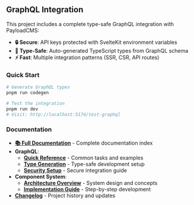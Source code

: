 ## GraphQL Integration

This project includes a complete type-safe GraphQL integration with PayloadCMS:

- **🔒 Secure**: API keys protected with SvelteKit environment variables
- **🎯 Type-Safe**: Auto-generated TypeScript types from GraphQL schema
- **⚡ Fast**: Multiple integration patterns (SSR, CSR, API routes)

### Quick Start
```bash
# Generate GraphQL types
pnpm run codegen

# Test the integration
pnpm run dev
# Visit: http://localhost:5174/test-graphql
```

### Documentation
- **[📚 Full Documentation](docs/README.md)** - Complete documentation index
- **GraphQL**:
  - **[Quick Reference](docs/graphql/quick-reference.md)** - Common tasks and examples
  - **[Type Generation](docs/graphql/type-generation.md)** - Type-safe development setup
  - **[Security Setup](docs/graphql/setup.md)** - Secure integration guide
- **Component System**:
  - **[Architecture Overview](docs/components/architecture-overview.md)** - System design and concepts
  - **[Implementation Guide](docs/components/implementation-guide.md)** - Step-by-step development
- **[Changelog](docs/changelog.md)** - Project history and updates


